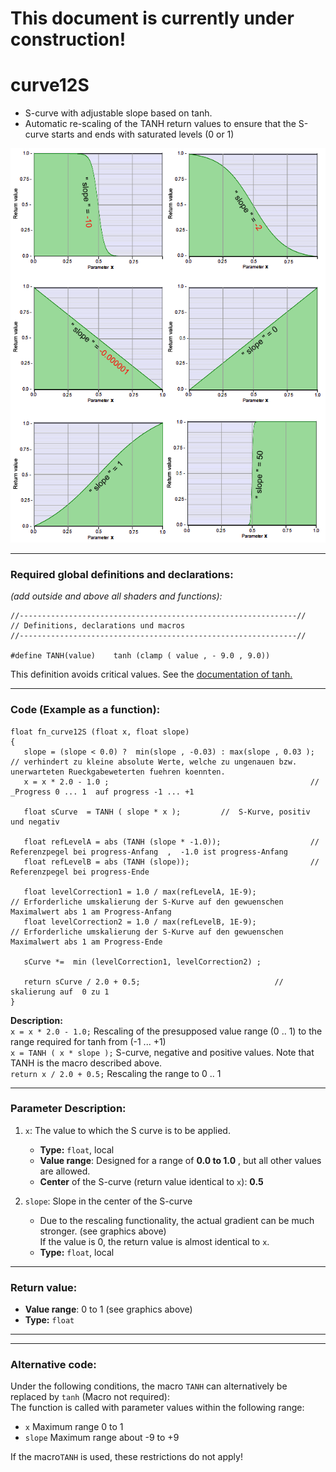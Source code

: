# This document is currently under construction!

# curve12S 
- S-curve with adjustable slope based on tanh. 
- Automatic re-scaling of the TANH return values to ensure that the S-curve starts and ends with saturated levels (0 or 1)

![](img/curve12S.png)  
  
  ---
    
### Required global definitions and declarations:
*(add outside and above all shaders and functions):*
```` Code
//--------------------------------------------------------------//
// Definitions, declarations und macros
//--------------------------------------------------------------//

#define TANH(value)    tanh (clamp ( value , - 9.0 , 9.0))
````
This definition avoids critical values. See the [documentation of tanh.](../../Basics/Functions/Cg_standard_library/tanh/README.md#critical-parameter-values)  

---
  
### Code (Example as a function):  
```` Code
float fn_curve12S (float x, float slope)
{
   slope = (slope < 0.0) ?  min(slope , -0.03) : max(slope , 0.03 );             // verhindert zu kleine absolute Werte, welche zu ungenauen bzw. unerwarteten Rueckgabeweterten fuehren koennten.
   x = x * 2.0 - 1.0 ;                                             //  _Progress 0 ... 1  auf progress -1 ... +1

   float sCurve  = TANH ( slope * x );         //  S-Kurve, positiv und negativ

   float refLevelA = abs (TANH (slope * -1.0));                    // Referenzpegel bei progress-Anfang  ,  -1.0 ist progress-Anfang
   float refLevelB = abs (TANH (slope));                           // Referenzpegel bei progress-Ende

   float levelCorrection1 = 1.0 / max(refLevelA, 1E-9);                   // Erforderliche umskalierung der S-Kurve auf den gewuenschen Maximalwert abs 1 am Progress-Anfang
   float levelCorrection2 = 1.0 / max(refLevelB, 1E-9);                   // Erforderliche umskalierung der S-Kurve auf den gewuenschen Maximalwert abs 1 am Progress-Ende

   sCurve *=  min (levelCorrection1, levelCorrection2) ;

   return sCurve / 2.0 + 0.5;                              // skalierung auf  0 zu 1
}
````
**Description:**  
`x = x * 2.0 - 1.0;` Rescaling of the presupposed value range (0 .. 1) to the range required for tanh from (-1 ... +1)  
`x = TANH ( x * slope );` S-curve, negative and positive values.  Note that TANH is the macro described above.  
`return x / 2.0 + 0.5;` Rescaling the range to 0 .. 1

---
  
### Parameter Description:
    
1. `x`: The value to which the S curve is to be applied.
   - **Type:** `float`, local   
   - **Value range**: Designed for a range of **0.0 to 1.0** , but all other values are allowed.
   - **Center** of the S-curve (return value identical to `x`): **0.5**   

2. `slope`: Slope in the center of the S-curve  
      - Due to the rescaling functionality, the actual gradient can be much stronger. (see graphics above)  
        If the value is 0, the return value is almost identical to `x`.
      - **Type:** `float`, local   
   
---
  
### Return value: 
   - **Value range**: 0 to 1  (see graphics above)
   - **Type:** `float`
   
---
---

### Alternative code:

Under the following conditions, the macro `TANH` can alternatively be replaced by `tanh` (Macro not required):  
   The function is called with parameter values within the following range:  
   - `x` Maximum range 0 to 1  
   - `slope` Maximum range about -9 to +9  
    
If the macro`TANH` is used, these restrictions do not apply!  

